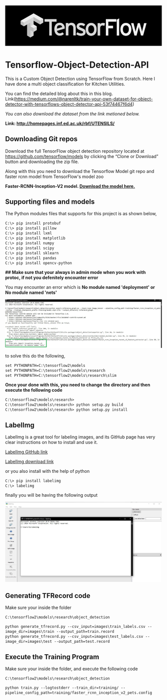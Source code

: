 <p align="center">
  <img src="output/tf.jpg">
</p>

# Tensorflow-Object-Detection-API

This is a Custom Object Detection using TensorFlow from Scratch. Here I have done a multi object classification for Kitchen Utilities. 

You can find the detailed blog about this in this blog. Link(https://medium.com/@narenltk/train-your-own-dataset-for-object-detector-with-tensorflows-object-detector-api-53f74467f6d4)

*You can also download the dataset from the link metioned below.*

**Link: http://homepages.inf.ed.ac.uk/rbf/UTENSILS/**

## Downloading Git repos

Download the full TensorFlow object detection repository located at https://github.com/tensorflow/models by clicking the “Clone or Download” button and downloading the zip file.

Along with this you need to download the Tensorflow Model git repo and faster rcnn model from TensorFlow's model zoo

**Faster-RCNN-Inception-V2 model. [Download the model here.](http://download.tensorflow.org/models/object_detection/faster_rcnn_inception_v2_coco_2018_01_28.tar.gz)**

## Supporting files and models

The Python modules files that supports for this project is as shown below,
  
```
C:\> pip install protobuf
C:\> pip install pillow
C:\> pip install lxml
C:\> pip install matplotlib
C:\> pip install numpy
C:\> pip install scipy
C:\> pip install sklearn
C:\> pip install pandas
C:\> pip install opencv-python
```

**## Make sure that your always in admin mode when you work with protoc, if not you defenitely encounter error**

You may encounter an error which is **No module named 'deployment' or No module named 'nets'**
<p align="center">
  <img src="output/nets_error.JPG">
</p>

to solve this do the following,
```
set PYTHONPATH=C:\tensorflow2\models
set PYTHONPATH=C:\tensorflow2\models\research
set PYTHONPATH=C:\tensorflow2\models\research\slim
```

**Once your done with this, you need to change the directory and then execute the following code**

```
C:\tensorflow2\models\research>
C:\tensorflow2\models\research> python setup.py build
C:\tensorflow2\models\research> python setup.py install
```
## LabelImg

LabelImg is a great tool for labeling images, and its GitHub page has very clear instructions on how to install and use it.

[LabelImg GitHub link](https://github.com/tzutalin/labelImg)

[LabelImg download link](https://www.dropbox.com/s/tq7zfrcwl44vxan/windows_v1.6.0.zip?dl=1)

or you also install with the help of python

```
C:\> pip install labelimg
C:\> labelimg
```
finally you will be having the following output

<p align="center">
  <img src="output/labelimg_running.JPG">
</p>

## Generating TFRecord code

Make sure your inside the folder 
```
C:\tensorflow2\models\research\object_detection
```
```
python generate_tfrecord.py --csv_input=images\train_labels.csv --image_dir=images\train --output_path=train.record
python generate_tfrecord.py --csv_input=images\test_labels.csv --image_dir=images\test --output_path=test.record
```
## Execute the Training Program

Make sure your inside the folder, and execute the following code
```
C:\tensorflow2\models\research\object_detection
```
```
python train.py --logtostderr --train_dir=training/ --pipeline_config_path=training/faster_rcnn_inception_v2_pets.config
```
